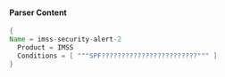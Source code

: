 #### Parser Content
```Java
{
Name = imss-security-alert-2
  Product = IMSS
  Conditions = [ """SPF????????????????????????""" ]
}
```
